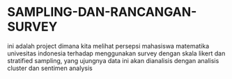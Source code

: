 # SAMPLING-DAN-RANCANGAN-SURVEY
ini adalah project dimana kita melihat persepsi mahasiswa matematika univesitas indonesia terhadap menggunakan survey dengan skala likert dan stratified sampling, yang ujungnya data ini akan dianalisis dengan analisis cluster dan sentimen analysis
